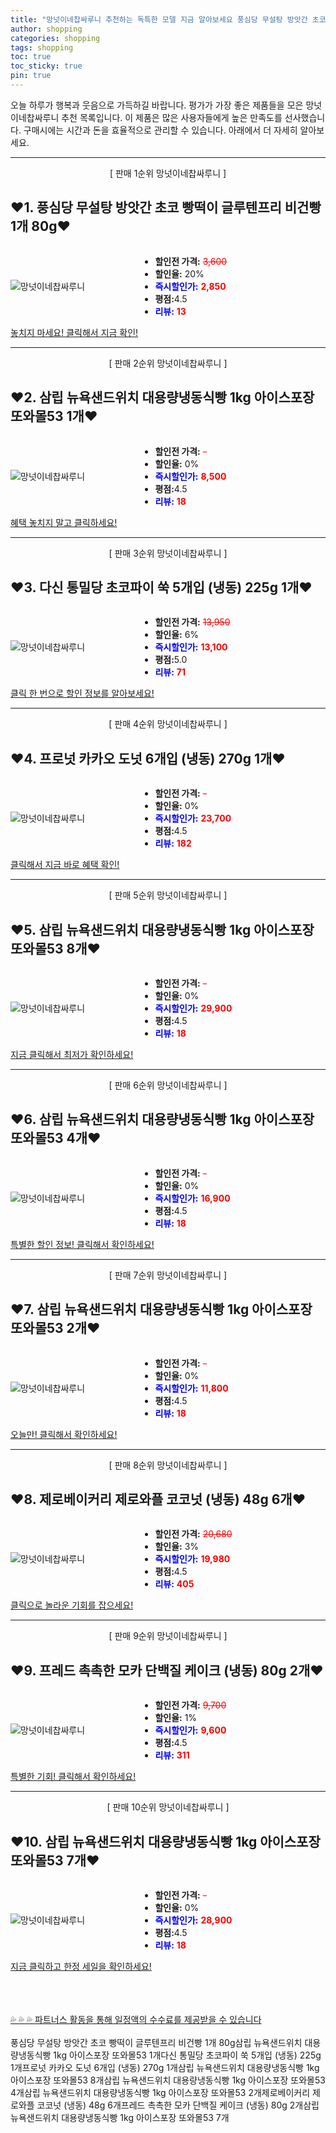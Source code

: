 ```yaml
---
title: "망넛이네찹싸루니 추천하는 독특한 모델 지금 알아보세요 풍심당 무설탕 방앗간 초코 빵떡이"
author: shopping
categories: shopping
tags: shopping
toc: true
toc_sticky: true
pin: true
---
```

오늘 하루가 행복과 웃음으로 가득하길 바랍니다. 평가가 가장 좋은 제품들을 모은 망넛이네찹싸루니 추천 목록입니다. 이 제품은 많은 사용자들에게 높은 만족도를 선사했습니다. 구매시에는 시간과 돈을 효율적으로 관리할 수 있습니다. 아래에서 더 자세히 알아보세요.

---
<p class="toplist" style="margin: 0 auto; display: block; width: fit-content;">[ 판매 1순위 망넛이네찹싸루니 ]</p>

<h2><strong>❤️1. 풍심당 무설탕 방앗간 초코 빵떡이 글루텐프리 비건빵 1개 80g❤️</strong></h2>

<div style="display: flex; align-items: center;">
    <div style="flex: 0.4;">
        <img src="https://thumbnail9.coupangcdn.com/thumbnails/remote/230x230ex/image/vendor_inventory/dd23/c49821a757c1a7ff83a9b8b33c244ede602e7a6b996fc4c66141a9a7e2f3.png" alt="망넛이네찹싸루니" style="max-width: 100%;">
    </div>
    <div style="flex: 0.6; margin-left: 10px;">
        <ul>
            <li><strong>할인전 가격:</strong> <del style="color: red;">3,600</del></li>
            <li><strong>할인율:</strong> 20%</li>
            <li><span style='color:blue'><strong>즉시할인가:</strong></span> <span style='color:red'><strong>2,850</strong></span></li>
            <li><strong>평점:</strong>4.5</li>
            <li><span style='color:blue'><strong>리뷰:</strong></span> <span style='color:red'><strong>13</strong></span></li>
        </ul>
    </div>
</div>
<div class="center">
    <a href="https://selin100587.github.io?lptag=AF9450613&subid=githubio&pageKey=7953705236&traceid=V0-153&itemId=21964750932&vendorItemId=89012478370" class="myButton">
        놓치지 마세요! 클릭해서 지금 확인!
    </a>
</div>


---
<p class="toplist" style="margin: 0 auto; display: block; width: fit-content;">[ 판매 2순위 망넛이네찹싸루니 ]</p>

<h2><strong>❤️2. 삼립 뉴욕샌드위치 대용량냉동식빵 1kg 아이스포장 또와몰53 1개❤️</strong></h2>

<div style="display: flex; align-items: center;">
    <div style="flex: 0.4;">
        <img src="https://thumbnail6.coupangcdn.com/thumbnails/remote/230x230ex/image/vendor_inventory/6af8/7feb724f2f91e73a7799b976a7b8f9ccb1879ab96e831bdf913b561e4175.jpg" alt="망넛이네찹싸루니" style="max-width: 100%;">
    </div>
    <div style="flex: 0.6; margin-left: 10px;">
        <ul>
            <li><strong>할인전 가격:</strong> <del style="color: red;">-</del></li>
            <li><strong>할인율:</strong> 0%</li>
            <li><span style='color:blue'><strong>즉시할인가:</strong></span> <span style='color:red'><strong>8,500</strong></span></li>
            <li><strong>평점:</strong>4.5</li>
            <li><span style='color:blue'><strong>리뷰:</strong></span> <span style='color:red'><strong>18</strong></span></li>
        </ul>
    </div>
</div>
<div class="center">
    <a href="https://selin100587.github.io?lptag=AF9450613&subid=githubio&pageKey=7465991868&traceid=V0-153&itemId=22505793772&vendorItemId=89547909632" class="myButton">
        혜택 놓치지 말고 클릭하세요!
    </a>
</div>


---
<p class="toplist" style="margin: 0 auto; display: block; width: fit-content;">[ 판매 3순위 망넛이네찹싸루니 ]</p>

<h2><strong>❤️3. 다신 통밀당 초코파이 쑥 5개입 (냉동) 225g 1개❤️</strong></h2>

<div style="display: flex; align-items: center;">
    <div style="flex: 0.4;">
        <img src="https://thumbnail6.coupangcdn.com/thumbnails/remote/230x230ex/image/rs_quotation_api/upnf6oqh/7d0ac21f75794e84aba51dd7a419696b.jpg" alt="망넛이네찹싸루니" style="max-width: 100%;">
    </div>
    <div style="flex: 0.6; margin-left: 10px;">
        <ul>
            <li><strong>할인전 가격:</strong> <del style="color: red;">13,950</del></li>
            <li><strong>할인율:</strong> 6%</li>
            <li><span style='color:blue'><strong>즉시할인가:</strong></span> <span style='color:red'><strong>13,100</strong></span></li>
            <li><strong>평점:</strong>5.0</li>
            <li><span style='color:blue'><strong>리뷰:</strong></span> <span style='color:red'><strong>71</strong></span></li>
        </ul>
    </div>
</div>
<div class="center">
    <a href="https://selin100587.github.io?lptag=AF9450613&subid=githubio&pageKey=7568309837&traceid=V0-153&itemId=19953576150&vendorItemId=87052473577" class="myButton">
        클릭 한 번으로 할인 정보를 알아보세요!
    </a>
</div>


---
<p class="toplist" style="margin: 0 auto; display: block; width: fit-content;">[ 판매 4순위 망넛이네찹싸루니 ]</p>

<h2><strong>❤️4. 프로넛 카카오 도넛 6개입 (냉동) 270g 1개❤️</strong></h2>

<div style="display: flex; align-items: center;">
    <div style="flex: 0.4;">
        <img src="https://thumbnail8.coupangcdn.com/thumbnails/remote/230x230ex/image/retail/images/5390662326149709-cc6edc10-b7a0-442f-8390-0556915ba4b1.jpg" alt="망넛이네찹싸루니" style="max-width: 100%;">
    </div>
    <div style="flex: 0.6; margin-left: 10px;">
        <ul>
            <li><strong>할인전 가격:</strong> <del style="color: red;">-</del></li>
            <li><strong>할인율:</strong> 0%</li>
            <li><span style='color:blue'><strong>즉시할인가:</strong></span> <span style='color:red'><strong>23,700</strong></span></li>
            <li><strong>평점:</strong>4.5</li>
            <li><span style='color:blue'><strong>리뷰:</strong></span> <span style='color:red'><strong>182</strong></span></li>
        </ul>
    </div>
</div>
<div class="center">
    <a href="https://selin100587.github.io?lptag=AF9450613&subid=githubio&pageKey=6731695813&traceid=V0-153&itemId=15687189640&vendorItemId=82902130537" class="myButton">
        클릭해서 지금 바로 혜택 확인!
    </a>
</div>


---
<p class="toplist" style="margin: 0 auto; display: block; width: fit-content;">[ 판매 5순위 망넛이네찹싸루니 ]</p>

<h2><strong>❤️5. 삼립 뉴욕샌드위치 대용량냉동식빵 1kg 아이스포장 또와몰53 8개❤️</strong></h2>

<div style="display: flex; align-items: center;">
    <div style="flex: 0.4;">
        <img src="https://thumbnail6.coupangcdn.com/thumbnails/remote/230x230ex/image/vendor_inventory/6af8/7feb724f2f91e73a7799b976a7b8f9ccb1879ab96e831bdf913b561e4175.jpg" alt="망넛이네찹싸루니" style="max-width: 100%;">
    </div>
    <div style="flex: 0.6; margin-left: 10px;">
        <ul>
            <li><strong>할인전 가격:</strong> <del style="color: red;">-</del></li>
            <li><strong>할인율:</strong> 0%</li>
            <li><span style='color:blue'><strong>즉시할인가:</strong></span> <span style='color:red'><strong>29,900</strong></span></li>
            <li><strong>평점:</strong>4.5</li>
            <li><span style='color:blue'><strong>리뷰:</strong></span> <span style='color:red'><strong>18</strong></span></li>
        </ul>
    </div>
</div>
<div class="center">
    <a href="https://selin100587.github.io?lptag=AF9450613&subid=githubio&pageKey=7465991868&traceid=V0-153&itemId=22505793778&vendorItemId=89547909670" class="myButton">
        지금 클릭해서 최저가 확인하세요!
    </a>
</div>


---
<p class="toplist" style="margin: 0 auto; display: block; width: fit-content;">[ 판매 6순위 망넛이네찹싸루니 ]</p>

<h2><strong>❤️6. 삼립 뉴욕샌드위치 대용량냉동식빵 1kg 아이스포장 또와몰53 4개❤️</strong></h2>

<div style="display: flex; align-items: center;">
    <div style="flex: 0.4;">
        <img src="https://thumbnail6.coupangcdn.com/thumbnails/remote/230x230ex/image/vendor_inventory/6af8/7feb724f2f91e73a7799b976a7b8f9ccb1879ab96e831bdf913b561e4175.jpg" alt="망넛이네찹싸루니" style="max-width: 100%;">
    </div>
    <div style="flex: 0.6; margin-left: 10px;">
        <ul>
            <li><strong>할인전 가격:</strong> <del style="color: red;">-</del></li>
            <li><strong>할인율:</strong> 0%</li>
            <li><span style='color:blue'><strong>즉시할인가:</strong></span> <span style='color:red'><strong>16,900</strong></span></li>
            <li><strong>평점:</strong>4.5</li>
            <li><span style='color:blue'><strong>리뷰:</strong></span> <span style='color:red'><strong>18</strong></span></li>
        </ul>
    </div>
</div>
<div class="center">
    <a href="https://selin100587.github.io?lptag=AF9450613&subid=githubio&pageKey=7465991868&traceid=V0-153&itemId=22505793787&vendorItemId=89547909735" class="myButton">
        특별한 할인 정보! 클릭해서 확인하세요!
    </a>
</div>


---
<p class="toplist" style="margin: 0 auto; display: block; width: fit-content;">[ 판매 7순위 망넛이네찹싸루니 ]</p>

<h2><strong>❤️7. 삼립 뉴욕샌드위치 대용량냉동식빵 1kg 아이스포장 또와몰53 2개❤️</strong></h2>

<div style="display: flex; align-items: center;">
    <div style="flex: 0.4;">
        <img src="https://thumbnail6.coupangcdn.com/thumbnails/remote/230x230ex/image/vendor_inventory/6af8/7feb724f2f91e73a7799b976a7b8f9ccb1879ab96e831bdf913b561e4175.jpg" alt="망넛이네찹싸루니" style="max-width: 100%;">
    </div>
    <div style="flex: 0.6; margin-left: 10px;">
        <ul>
            <li><strong>할인전 가격:</strong> <del style="color: red;">-</del></li>
            <li><strong>할인율:</strong> 0%</li>
            <li><span style='color:blue'><strong>즉시할인가:</strong></span> <span style='color:red'><strong>11,800</strong></span></li>
            <li><strong>평점:</strong>4.5</li>
            <li><span style='color:blue'><strong>리뷰:</strong></span> <span style='color:red'><strong>18</strong></span></li>
        </ul>
    </div>
</div>
<div class="center">
    <a href="https://selin100587.github.io?lptag=AF9450613&subid=githubio&pageKey=7465991868&traceid=V0-153&itemId=22505793785&vendorItemId=89547909716" class="myButton">
        오늘만! 클릭해서 확인하세요!
    </a>
</div>


---
<p class="toplist" style="margin: 0 auto; display: block; width: fit-content;">[ 판매 8순위 망넛이네찹싸루니 ]</p>

<h2><strong>❤️8. 제로베이커리 제로와플 코코넛 (냉동) 48g 6개❤️</strong></h2>

<div style="display: flex; align-items: center;">
    <div style="flex: 0.4;">
        <img src="https://thumbnail7.coupangcdn.com/thumbnails/remote/230x230ex/image/retail/images/4c6a36a5-160d-4f3a-b014-4694178f86118711065651027796520.png" alt="망넛이네찹싸루니" style="max-width: 100%;">
    </div>
    <div style="flex: 0.6; margin-left: 10px;">
        <ul>
            <li><strong>할인전 가격:</strong> <del style="color: red;">20,680</del></li>
            <li><strong>할인율:</strong> 3%</li>
            <li><span style='color:blue'><strong>즉시할인가:</strong></span> <span style='color:red'><strong>19,980</strong></span></li>
            <li><strong>평점:</strong>4.5</li>
            <li><span style='color:blue'><strong>리뷰:</strong></span> <span style='color:red'><strong>405</strong></span></li>
        </ul>
    </div>
</div>
<div class="center">
    <a href="https://selin100587.github.io?lptag=AF9450613&subid=githubio&pageKey=6185715860&traceid=V0-153&itemId=19282806759&vendorItemId=86397755516" class="myButton">
        클릭으로 놀라운 기회를 잡으세요!
    </a>
</div>


---
<p class="toplist" style="margin: 0 auto; display: block; width: fit-content;">[ 판매 9순위 망넛이네찹싸루니 ]</p>

<h2><strong>❤️9. 프레드 촉촉한 모카 단백질 케이크 (냉동) 80g 2개❤️</strong></h2>

<div style="display: flex; align-items: center;">
    <div style="flex: 0.4;">
        <img src="https://thumbnail7.coupangcdn.com/thumbnails/remote/230x230ex/image/retail/images/2022/06/14/17/4/f350cd91-0f8b-4578-8b54-7563b9e42333.jpg" alt="망넛이네찹싸루니" style="max-width: 100%;">
    </div>
    <div style="flex: 0.6; margin-left: 10px;">
        <ul>
            <li><strong>할인전 가격:</strong> <del style="color: red;">9,700</del></li>
            <li><strong>할인율:</strong> 1%</li>
            <li><span style='color:blue'><strong>즉시할인가:</strong></span> <span style='color:red'><strong>9,600</strong></span></li>
            <li><strong>평점:</strong>4.5</li>
            <li><span style='color:blue'><strong>리뷰:</strong></span> <span style='color:red'><strong>311</strong></span></li>
        </ul>
    </div>
</div>
<div class="center">
    <a href="https://selin100587.github.io?lptag=AF9450613&subid=githubio&pageKey=6626371795&traceid=V0-153&itemId=15087719563&vendorItemId=82309848662" class="myButton">
        특별한 기회! 클릭해서 확인하세요!
    </a>
</div>


---
<p class="toplist" style="margin: 0 auto; display: block; width: fit-content;">[ 판매 10순위 망넛이네찹싸루니 ]</p>

<h2><strong>❤️10. 삼립 뉴욕샌드위치 대용량냉동식빵 1kg 아이스포장 또와몰53 7개❤️</strong></h2>

<div style="display: flex; align-items: center;">
    <div style="flex: 0.4;">
        <img src="https://thumbnail6.coupangcdn.com/thumbnails/remote/230x230ex/image/vendor_inventory/6af8/7feb724f2f91e73a7799b976a7b8f9ccb1879ab96e831bdf913b561e4175.jpg" alt="망넛이네찹싸루니" style="max-width: 100%;">
    </div>
    <div style="flex: 0.6; margin-left: 10px;">
        <ul>
            <li><strong>할인전 가격:</strong> <del style="color: red;">-</del></li>
            <li><strong>할인율:</strong> 0%</li>
            <li><span style='color:blue'><strong>즉시할인가:</strong></span> <span style='color:red'><strong>28,900</strong></span></li>
            <li><strong>평점:</strong>4.5</li>
            <li><span style='color:blue'><strong>리뷰:</strong></span> <span style='color:red'><strong>18</strong></span></li>
        </ul>
    </div>
</div>
<div class="center">
    <a href="https://selin100587.github.io?lptag=AF9450613&subid=githubio&pageKey=7465991868&traceid=V0-153&itemId=22505793776&vendorItemId=89547909657" class="myButton">
        지금 클릭하고 한정 세일을 확인하세요!
    </a>
</div>

<br><br><br>[💦 💦 💦 파트너스 활동을 통해 일정액의 수수료를 제공받을 수 있습니다](https://link.coupang.com/a/bcpT2c)<br><br>풍심당 무설탕 방앗간 초코 빵떡이 글루텐프리 비건빵 1개 80g삼립 뉴욕샌드위치 대용량냉동식빵 1kg 아이스포장 또와몰53 1개다신 통밀당 초코파이 쑥 5개입 (냉동) 225g 1개프로넛 카카오 도넛 6개입 (냉동) 270g 1개삼립 뉴욕샌드위치 대용량냉동식빵 1kg 아이스포장 또와몰53 8개삼립 뉴욕샌드위치 대용량냉동식빵 1kg 아이스포장 또와몰53 4개삼립 뉴욕샌드위치 대용량냉동식빵 1kg 아이스포장 또와몰53 2개제로베이커리 제로와플 코코넛 (냉동) 48g 6개프레드 촉촉한 모카 단백질 케이크 (냉동) 80g 2개삼립 뉴욕샌드위치 대용량냉동식빵 1kg 아이스포장 또와몰53 7개